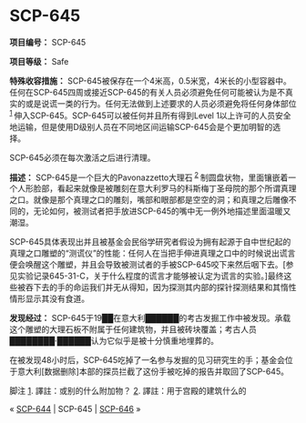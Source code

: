 # SCP-645
                        


**项目编号：** SCP-645

**项目等级：** Safe

**特殊收容措施：** SCP-645被保存在一个4米高，0.5米宽，4米长的小型容器中。任何在SCP-645四周或接近SCP-645的有关人员必须避免任何可能被认为是不真实的或是说谎一类的行为。任何无法做到上述要求的人员必须避免将任何身体部位<sup class='footnoteref'>
 <a shape='rect' class='footnoteref' id='footnoteref-1' href='javascript:;' onclick='WIKIDOT.page.utils.scrollToReference(&apos;footnote-1&apos;)'>1</a>
</sup>伸入SCP-645。SCP-645可以被任何并且所有得到Level 1以上许可的人员安全地运输，但是使用D级别人员在不同地区间运输SCP-645会是个更加明智的选择。

SCP-645必须在每次激活之后进行清理。

**描述：** SCP-645是一个巨大的Pavonazzetto大理石<sup class='footnoteref'>
 <a shape='rect' class='footnoteref' id='footnoteref-2' href='javascript:;' onclick='WIKIDOT.page.utils.scrollToReference(&apos;footnote-2&apos;)'>2</a>
</sup>制圆盘状物，里面镶嵌着一个人形脸部，看起来就像是被雕刻在意大利罗马的科斯梅丁圣母院的那个所谓真理之口。就像是那个真理之口的雕刻，嘴部和眼部都是空空的洞；和真理之后雕像不同的，无论如何，被测试者把手放进SCP-645的嘴中无一例外地描述里面温暖又潮湿。

SCP-645具体表现出并且被基金会民俗学研究者假设为拥有起源于自中世纪起的真理之口雕塑的“测谎仪”的性能：任何人在当把手伸进真理之口中的时候说出谎言便会唤醒这个雕塑，并且会导致被测试者的手被SCP-645咬下来然后咽下去。[参见实验记录645-31-C，关于什么程度的谎言才能够被认定为谎言的实验。]最终这些被吞下去的手的命运我们并无从得知，因为探测其内部的探针探测结果和其惰性情形显示其没有食道。

**发现经过：** SCP-645于19██在意大利██████的考古发掘工作中被发现。承载这个雕塑的大理石板不附属于任何建筑物，并且被砖块覆盖；考古人员████████·██████认为它似乎是被十分慎重地埋葬的。

在被发现48小时后，SCP-645吃掉了一名参与发掘的见习研究生的手；基金会位于意大利[数据删除]本部的探员拦截了这份手被吃掉的报告并取回了SCP-645。


脚注
<a shape='rect' href='javascript:;' onclick='WIKIDOT.page.utils.scrollToReference(&apos;footnoteref-1&apos;)'>1</a>. 譯註：或别的什么附加物？
<a shape='rect' href='javascript:;' onclick='WIKIDOT.page.utils.scrollToReference(&apos;footnoteref-2&apos;)'>2</a>. 譯註：用于宫殿的建筑什么的



« [SCP-644](/scp-644) | SCP-645 | [SCP-646](/scp-646) »





                    